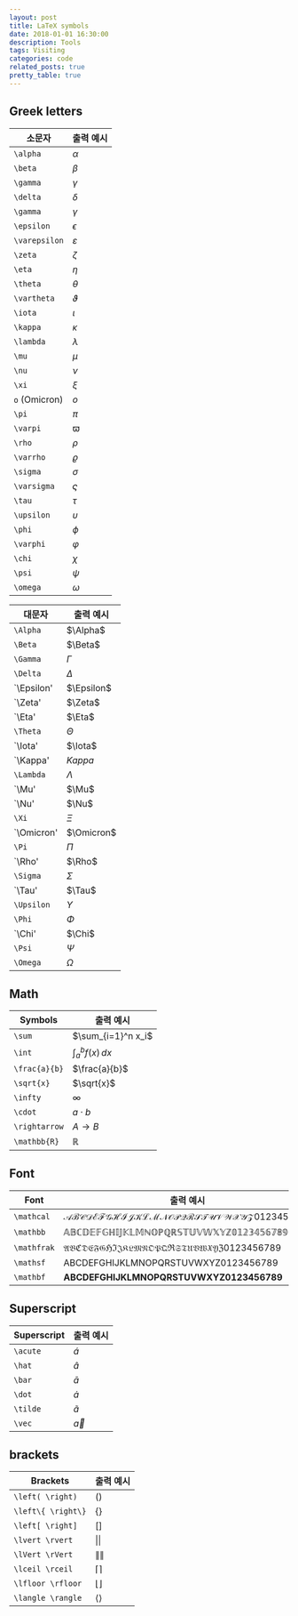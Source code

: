 ```yaml
---
layout: post
title: LaTeX symbols
date: 2018-01-01 16:30:00
description: Tools
tags: Visiting
categories: code
related_posts: true
pretty_table: true
---
```


## Greek letters

| 소문자          | 출력 예시             |
| ------------- | ------------------- |
| `\alpha`      | $\alpha$            |
| `\beta`       | $\beta$             |
| `\gamma`      | $\gamma$            |
| `\delta`      | $\delta$            |
| `\gamma`      | $\gamma$            |
| `\epsilon`    | $\epsilon$          |
| `\varepsilon` | $\varepsilon$       |
| `\zeta`       | $\zeta$             |
| `\eta`        | $\eta$              |
| `\theta`      | $\theta$            |
| `\vartheta`   | $\vartheta$         |
| `\iota`       | $\iota$             |
| `\kappa`      | $\kappa$            |
| `\lambda`     | $\lambda$           |
| `\mu`         | $\mu$               |
| `\nu`         | $\nu$               |
| `\xi`         | $\xi$               |
| `o` (Omicron) | $o$                 |
| `\pi`         | $\pi$               |
| `\varpi`      | $\varpi$            |
| `\rho`        | $\rho$              |
| `\varrho`     | $\varrho$           |
| `\sigma`      | $\sigma$            |
| `\varsigma`   | $\varsigma$         |
| `\tau`        | $\tau$              |
| `\upsilon`    | $\upsilon$          |
| `\phi`        | $\phi$              |
| `\varphi`     | $\varphi$           |
| `\chi`        | $\chi$              |
| `\psi`        | $\psi$              |
| `\omega`      | $\omega$            |

<p></p>

| 대문자          | 출력 예시             |
| ------------- | ------------------- |
| `\Alpha`      | $\Alpha$            |
| `\Beta`       | $\Beta$             |
| `\Gamma`      | $\Gamma$            |
| `\Delta`      | $\Delta$            |
| `\Epsilon'    | $\Epsilon$          |
| `\Zeta'       | $\Zeta$             |
| `\Eta'        | $\Eta$              |
| `\Theta`      | $\Theta$            |
| `\Iota'       | $\Iota$             |
| `\Kappa'      | $Kappa$             |
| `\Lambda`     | $\Lambda$           |
| `\Mu'         | $\Mu$               |
| `\Nu'         | $\Nu$               |
| `\Xi`         | $\Xi$               |
| `\Omicron'    | $\Omicron$          |
| `\Pi`         | $\Pi$               |
| `\Rho'        | $\Rho$              |
| `\Sigma`      | $\Sigma$            |
| `\Tau'        | $\Tau$              |
| `\Upsilon`    | $\Upsilon$          |
| `\Phi`        | $\Phi$              |
| `\Chi'        | $\Chi$              |
| `\Psi`        | $\Psi$              |
| `\Omega`      | $\Omega$            |

<p></p>

## Math

| Symbols       | 출력 예시             |
| ------------- | ------------------- |
| `\sum`        | $\sum_{i=1}^n x_i$  |
| `\int`        | $\int_a^b f(x)\,dx$ |
| `\frac{a}{b}` | $\frac{a}{b}$       |
| `\sqrt{x}`    | $\sqrt{x}$          |
| `\infty`      | $\infty$            |
| `\cdot`       | $a \cdot b$         |
| `\rightarrow` | $A \rightarrow B$   |
| `\mathbb{R}`  | $\mathbb{R}$        |

<p></p>

## Font

| Font        | 출력 예시                                            |
| ----------- | -------------------------------------------------- |
| `\mathcal`  | $\mathcal{ABCDEFGHIJKLMNOPQRSTUVWXYZ 0123456789}$  |
| `\mathbb`   | $\mathbb{ABCDEFGHIJKLMNOPQRSTUVWXYZ 0123456789}$   |
| `\mathfrak` | $\mathfrak{ABCDEFGHIJKLMNOPQRSTUVWXYZ 0123456789}$ |
| `\mathsf`   | $\mathsf{ABCDEFGHIJKLMNOPQRSTUVWXYZ 0123456789}$   |
| `\mathbf`   | $\mathbf{ABCDEFGHIJKLMNOPQRSTUVWXYZ 0123456789}$   |

<p></p>

## Superscript

| Superscript | 출력 예시     |
| ----------- | ----------- |
| `\acute`    | $\acute{a}$ |
| `\hat`      | $\hat{a}$   |
| `\bar`      | $\bar{a}$   |
| `\dot`      | $\dot{a}$   |
| `\tilde`    | $\tilde{a}$ |
| `\vec`      | $\vec{a}$   |

<p></p>

## brackets

| Brackets    | 출력 예시     |
| ----------- | ----------- |
| `\left( \right)`   | $\left( \right)$   |
| `\left\{ \right\}` | $\left\{ \right\}$ |
| `\left[ \right]`   | $\left[ \right]$   |
| `\lvert \rvert`    | $\lvert \rvert$    |
| `\lVert \rVert`    | $\lVert \rVert$    |
| `\lceil \rceil`    | $\lceil \rceil$    |
| `\lfloor \rfloor`  | $\lfloor \rfloor$  |
| `\langle \rangle`  | $\langle \rangle$  |
 
<p></p>
